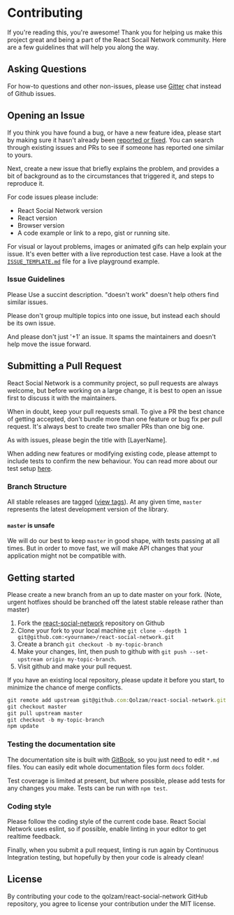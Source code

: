 # Contributing

If you're reading this, you're awesome! Thank you for helping us make this project great and being a part of the React Socail Network community. Here are a few guidelines that will help you along the way.

## Asking Questions

For how-to questions and other non-issues, please use [Gitter](https://gitter.im/react-social-network/Lobby?utm_source=badge&utm_medium=badge&utm_campaign=pr-badge&utm_content=badge) chat instead of Github issues.

## Opening an Issue

If you think you have found a bug, or have a new feature idea, please start by making sure it hasn't already been [reported or fixed](https://github.com/Qolzam/react-social-network/issues?utf8=%E2%9C%93&q=is:open+is:closed). You can search through existing issues and PRs to see if someone has reported one similar to yours.

Next, create a new issue that briefly explains the problem, and provides a bit of background as to the circumstances that triggered it, and steps to reproduce it.

For code issues please include:
* React Social Network version
* React version
* Browser version
* A code example or link to a repo, gist or running site.

For visual or layout problems, images or animated gifs can help explain your issue.
It's even better with a live reproduction test case. Have a look at the [`ISSUE_TEMPLATE.md`](https://github.com/Qolzam/react-social-network/blob/master/.github/ISSUE_TEMPLATE.md) file for a live playground example.

### Issue Guidelines

Please Use a succint description. "doesn't work" doesn't help others find similar issues.

Please don't group multiple topics into one issue, but instead each should be its own issue.

And please don't just '+1' an issue. It spams the maintainers and doesn't help move the issue forward.

## Submitting a Pull Request

React Social Network is a community project, so pull requests are always welcome, but before working on a large change, it is best to open an issue first to discuss it with the maintainers.

When in doubt, keep your pull requests small. To give a PR the best chance of getting accepted, don't bundle more than one feature or bug fix per pull request. It's always best to create two smaller PRs than one big one.

As with issues, please begin the title with [LayerName].

When adding new features or modifying existing code, please attempt to include tests to confirm the new behaviour. You can read more about our test setup [here](https://qolzam.gitbooks.io/react-social-network/layers/tests.html).

### Branch Structure

All stable releases are tagged ([view tags](https://github.com/Qolzam/react-social-network/tags)). At any given time, `master` represents the latest development version of the library.

#### `master` is unsafe

We will do our best to keep `master` in good shape, with tests passing at all times. But in order to move fast, we will make API changes that your application might not be compatible with.

## Getting started

Please create a new branch from an up to date master on your fork. (Note, urgent hotfixes should be branched off the latest stable release rather than master)

1. Fork the [react-social-network](https://github.com/Qolzam/react-social-network) repository on Github
2. Clone your fork to your local machine `git clone --depth 1 git@github.com:<yourname>/react-social-network.git`
3. Create a branch `git checkout -b my-topic-branch`
4. Make your changes, lint, then push to github with `git push --set-upstream origin my-topic-branch`.
5. Visit github and make your pull request.

If you have an existing local repository, please update it before you start, to minimize the chance of merge conflicts.
```js
git remote add upstream git@github.com:Qolzam/react-social-network.git
git checkout master
git pull upstream master
git checkout -b my-topic-branch
npm update
```

### Testing the documentation site

The documentation site is built with [GitBook](https://www.gitbook.com/book/qolzam/react-social-network/details), so you just need to edit `*.md` files. You can easily edit whole documentation files form `docs` folder.

Test coverage is limited at present, but where possible, please add tests for any changes you make. Tests can be run with `npm test`.

### Coding style

Please follow the coding style of the current code base. React Social Network uses eslint, so if possible, enable linting in your editor to get realtime feedback.

Finally, when you submit a pull request, linting is run again by Continuous Integration testing, but hopefully by then your code is already clean!

## License

By contributing your code to the qolzam/react-social-network GitHub repository, you agree to license your contribution under the MIT license.

